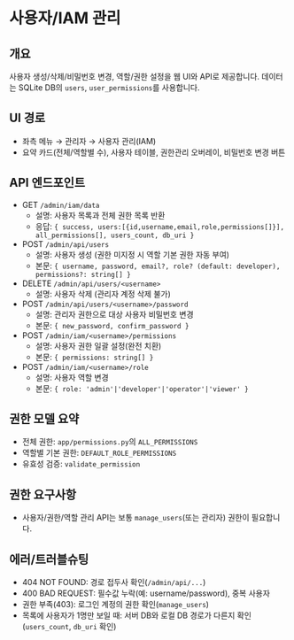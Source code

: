 # 사용자/IAM 관리

## 개요
사용자 생성/삭제/비밀번호 변경, 역할/권한 설정을 웹 UI와 API로 제공합니다. 데이터는 SQLite DB의 `users`, `user_permissions`를 사용합니다.

## UI 경로
- 좌측 메뉴 → 관리자 → 사용자 관리(IAM)
- 요약 카드(전체/역할별 수), 사용자 테이블, 권한관리 오버레이, 비밀번호 변경 버튼

## API 엔드포인트
- GET `/admin/iam/data`
  - 설명: 사용자 목록과 전체 권한 목록 반환
  - 응답: `{ success, users:[{id,username,email,role,permissions[]}], all_permissions[], users_count, db_uri }`
- POST `/admin/api/users`
  - 설명: 사용자 생성 (권한 미지정 시 역할 기본 권한 자동 부여)
  - 본문: `{ username, password, email?, role? (default: developer), permissions?: string[] }`
- DELETE `/admin/api/users/<username>`
  - 설명: 사용자 삭제 (관리자 계정 삭제 불가)
- POST `/admin/api/users/<username>/password`
  - 설명: 관리자 권한으로 대상 사용자 비밀번호 변경
  - 본문: `{ new_password, confirm_password }`
- POST `/admin/iam/<username>/permissions`
  - 설명: 사용자 권한 일괄 설정(완전 치환)
  - 본문: `{ permissions: string[] }`
- POST `/admin/iam/<username>/role`
  - 설명: 사용자 역할 변경
  - 본문: `{ role: 'admin'|'developer'|'operator'|'viewer' }`

## 권한 모델 요약
- 전체 권한: `app/permissions.py`의 `ALL_PERMISSIONS`
- 역할별 기본 권한: `DEFAULT_ROLE_PERMISSIONS`
- 유효성 검증: `validate_permission`

## 권한 요구사항
- 사용자/권한/역할 관리 API는 보통 `manage_users`(또는 관리자) 권한이 필요합니다.

## 에러/트러블슈팅
- 404 NOT FOUND: 경로 접두사 확인(`/admin/api/...`)
- 400 BAD REQUEST: 필수값 누락(예: username/password), 중복 사용자
- 권한 부족(403): 로그인 계정의 권한 확인(`manage_users`)
- 목록에 사용자가 1명만 보일 때: 서버 DB와 로컬 DB 경로가 다른지 확인(`users_count`, `db_uri` 확인)
